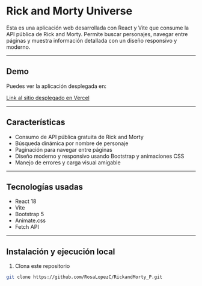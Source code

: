 # Rick and Morty Universe

Esta es una aplicación web desarrollada con React y Vite que consume la API pública de Rick and Morty. Permite buscar personajes, navegar entre páginas y muestra información detallada con un diseño responsivo y moderno.

---

## Demo

Puedes ver la aplicación desplegada en:

[Link al sitio desplegado en Vercel]()

---

## Características

- Consumo de API pública gratuita de Rick and Morty
- Búsqueda dinámica por nombre de personaje
- Paginación para navegar entre páginas
- Diseño moderno y responsivo usando Bootstrap y animaciones CSS
- Manejo de errores y carga visual amigable

---

## Tecnologías usadas

- React 18
- Vite
- Bootstrap 5
- Animate.css
- Fetch API

---

## Instalación y ejecución local

1. Clona este repositorio

```bash
git clone https://github.com/RosaLopezC/RickandMorty_P.git
